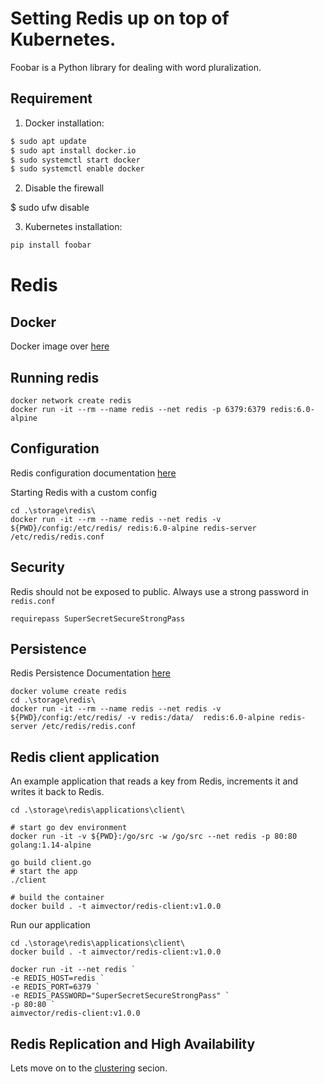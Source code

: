 # Setting Redis up on top of Kubernetes. 

Foobar is a Python library for dealing with word pluralization.

## Requirement


1.	Docker installation:
```bash
$ sudo apt update 
$ sudo apt install docker.io
$ sudo systemctl start docker 
$ sudo systemctl enable docker
```

2.	Disable the firewall

$ sudo ufw disable

3.	Kubernetes installation: 


```bash
pip install foobar
```



# Redis 

## Docker 

Docker image over [here](https://hub.docker.com/_/redis)

## Running redis

```
docker network create redis
docker run -it --rm --name redis --net redis -p 6379:6379 redis:6.0-alpine
```

## Configuration

Redis configuration documentation [here](https://redis.io/topics/config)

Starting Redis with a custom config

```
cd .\storage\redis\
docker run -it --rm --name redis --net redis -v ${PWD}/config:/etc/redis/ redis:6.0-alpine redis-server /etc/redis/redis.conf

```

## Security

Redis should not be exposed to public.
Always use a strong password in `redis.conf`

```
requirepass SuperSecretSecureStrongPass
```


## Persistence

Redis Persistence Documentation [here](https://redis.io/topics/persistence)

```
docker volume create redis
cd .\storage\redis\
docker run -it --rm --name redis --net redis -v ${PWD}/config:/etc/redis/ -v redis:/data/  redis:6.0-alpine redis-server /etc/redis/redis.conf

```


## Redis client application

An example application that reads a key from Redis, increments it and writes it back to Redis.

```
cd .\storage\redis\applications\client\

# start go dev environment
docker run -it -v ${PWD}:/go/src -w /go/src --net redis -p 80:80 golang:1.14-alpine

go build client.go
# start the app
./client

# build the container
docker build . -t aimvector/redis-client:v1.0.0

```

Run our application

```
cd .\storage\redis\applications\client\
docker build . -t aimvector/redis-client:v1.0.0

docker run -it --net redis `
-e REDIS_HOST=redis `
-e REDIS_PORT=6379 `
-e REDIS_PASSWORD="SuperSecretSecureStrongPass" `
-p 80:80 `
aimvector/redis-client:v1.0.0

```

## Redis Replication and High Availability

Lets move on to the [clustering](./clustering/readme.md) secion.
